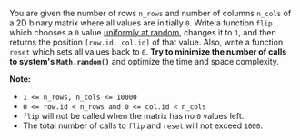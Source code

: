 You are given the number of rows `n_rows` and number of columns `n_cols` of a 2D binary matrix where all values are initially `0`. Write a function `flip` which chooses a `0` value [uniformly at random](https://en.wikipedia.org/wiki/Discrete_uniform_distribution), changes it to `1`, and then returns the position `[row.id, col.id]` of that value. Also, write a function `reset` which sets all values back to `0`. **Try to minimize the number of calls to system's `Math.random()`** and optimize the time and space complexity.

**Note:**

- `1 <= n_rows, n_cols <= 10000`
- `0 <= row.id < n_rows and 0 <= col.id < n_cols`
- `flip` will not be called when the matrix has no `0` values left.
- The total number of calls to `flip` and `reset` will not exceed `1000`.